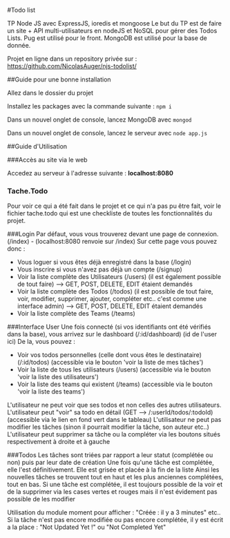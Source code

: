 #Todo list

TP Node JS avec ExpressJS, ioredis et mongoose
Le but du TP est de faire un site + API multi-utilisateurs en nodeJS et NoSQL pour gérer des Todos Lists.
Pug est utilisé pour le front.
MongoDB est utilisé pour la base de donnée.

Projet en ligne dans un repository privée sur : https://github.com/NicolasAuger/njs-todolist/

##Guide pour une bonne installation

Allez dans le dossier du projet

Installez les packages avec la commande suivante :
`npm i`

Dans un nouvel onglet de console, lancez MongoDB avec
`mongod`

Dans un nouvel onglet de console, lancez le serveur avec
`node app.js`


##Guide d'Utilisation

###Accès au site via le web

Accedez au serveur à l'adresse suivante :
**localhost:8080**

### Tache.Todo
Pour voir ce qui a été fait dans le projet et ce qui n'a pas pu être fait,
voir le fichier tache.todo qui est une checkliste de toutes les fonctionnalités du projet.


###Login
Par défaut, vous vous trouverez devant une page de connexion. (/index) - (localhost:8080 renvoie sur /index)
Sur cette page vous pouvez donc :
- Vous loguer si vous êtes déjà enregistré dans la base (/login)
- Vous inscrire si vous n'avez pas déjà un compte (/signup)
- Voir la liste complète des Utilisateurs (/users) (il est également possible de tout faire) --> GET, POST, DELETE, EDIT étaient demandés
- Voir la liste complète des Todos (/todos) (il est possible de tout faire, voir, modifier, supprimer, ajouter, compléter etc.. c'est comme une interface admin) --> GET, POST, DELETE, EDIT étaient demandés
- Voir la liste complète des Teams (/teams)

###Interface User
Une fois connecté (si vos identifiants ont été vérifiés dans la base), vous arrivez sur le dashboard (/:id/dashboard) (id de l'user ici)
De la, vous pouvez :
- Voir vos todos personnelles (celle dont vous êtes le destinataire) (/:id/todos) (accessible via le bouton 'voir la liste de mes tâches')
- Voir la liste de tous les utilisateurs (/users) (accessible via le bouton 'voir la liste des utilisateurs')
- Voir la liste des teams qui existent (/teams) (accessible via le bouton 'voir la liste des teams')

L'utilisateur ne peut voir que ses todos et non celles des autres utilisateurs.
L'utilisateur peut "voir" sa todo en détail (GET --> /:userId/todos/:todoId) (accessible via le lien en fond vert dans le tableau)
L'utilisateur ne peut pas modifier les tâches (sinon il pourrait modifier la tâche, son auteur etc..)
L'utilisateur peut supprimer sa tâche ou la compléter via les boutons situés respectivement à droite et à gauche


###Todos
Les tâches sont triées par rapport a leur statut (complétée ou non) puis par leur date de création
Une fois qu'une tâche est complétée, elle l'est définitivement. Elle est grisée et placée à la fin de la liste
Ainsi les nouvelles tâches se trouvent tout en haut et les plus anciennes complétées, tout en bas.
Si une tâche est complétée, il est toujours possible de la voir et de la supprimer via les cases vertes et rouges mais il n'est évidement pas possible de les modifier

Utilisation du module moment pour afficher : "Créée : il y a 3 minutes" etc..
Si la tâche n'est pas encore modifiée ou pas encore complétée, il y est écrit a la place : "Not Updated Yet !" ou "Not Completed Yet"

